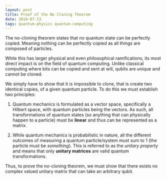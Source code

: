 ```yaml
---
layout: post
title: Proof of the No Cloning Theorem
date: 2018-07-13
tags: quantum-physics quantum-computing
---
```

The no-cloning theorem states that no quantum state can be perfectly copied. Meaning nothing can be perfectly copied as all things are composed of particles.

While this has larger physical and even philosophical ramifications, its most direct impact is on the field of quantum computing. Unlike classical computing where bits can be copied and sent at will, qubits are unique and cannot be cloned.

We simply have to show that it is impossible to clone, that is create two identical copies, of a given quantum particle. To do this we must establish two principles:

<!--more-->

1. Quantum mechanics is formulated as a vector space, specifically a Hilbert space, with quantum particles being the vectors. As such, all transformations of quantum states (so anything that can physically happen to a particle) must be **linear** and thus can be represented as a matrix.

2. While quantum mechanics is probabilistic in nature, all the different outcomes of measuring a quantum particle/system must sum to $1$ (the particle must be *something*). This is referred to as the *unitary property* and means that only **unitary matrices** are valid quantum transformations.

Thus, to prove the no-cloning theorem, we must show that there exists no complex valued unitary matrix that can take an arbitrary qubit.

